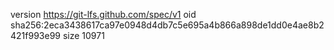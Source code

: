 version https://git-lfs.github.com/spec/v1
oid sha256:2eca3438617ca97e0948d4db7c5e695a4b866a898de1dd0e4ae8b2421f993e99
size 10971

